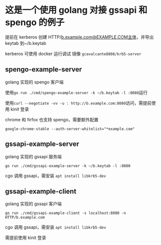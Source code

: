 # 这是一个使用 golang 对接 gssapi 和 spengo 的例子

提前在 kerberos 创建 HTTP/b.example.com@EXAMPLE.COM主体，并导出 keytab 到~/b.keytab

kerberos 可使用 docker 运行调试 镜像 `gcavalcante8808/krb5-server`

## spengo-example-server

golang 实现的 spengo 客户端

使用`go run ./cmd/spengo-example-server -k ~/b.keytab -l :8080`运行

使用`curl --negotiate -vv -u : http://b.example.com:8080`访问，需提前使用 kinit 登录

chrome 和 firfox 也支持 spengo，需要额外配置

`google-chrome-stable --auth-server-whitelist="*example.com"`

## gssapi-example-server

golang 实现的 gssapi 服务端

`go run ./cmd/gssapi-example-server -k ~/b.keytab -l :8080`

cgo 调用 gssapi，需安装 `apt install libkrb5-dev`

## gssapi-example-client

golang 实现的 gssapi 客户端

`go run ./cmd/gssapi-example-client -s localhost:8080 -n HTTP/b.example.com`

cgo 调用 gssapi，需安装 `apt install libkrb5-dev`

需提前使用 kinit 登录
